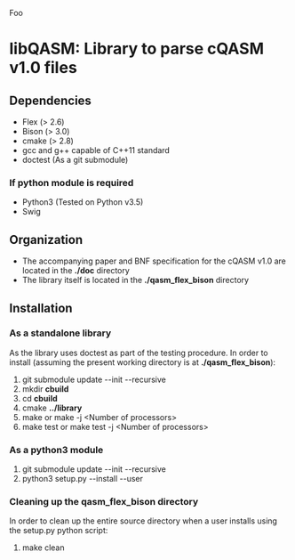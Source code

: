 Foo

# libQASM: Library to parse cQASM v1.0 files

## Dependencies
* Flex (> 2.6)
* Bison (> 3.0)
* cmake (> 2.8)
* gcc and g++ capable of C++11 standard
* doctest (As a git submodule)

### If python module is required
* Python3 (Tested on Python v3.5)
* Swig

## Organization
* The accompanying paper and BNF specification for the cQASM v1.0 are located in the **./doc** directory
* The library itself is located in the **./qasm_flex_bison** directory

## Installation

### As a standalone library
As the library uses doctest as part of the testing procedure. In order to install (assuming the present working directory is at **./qasm_flex_bison**):
1. git submodule update --init --recursive
2. mkdir **cbuild**
3. cd **cbuild**
4. cmake **../library**
5. make or make -j \<Number of processors\>
6. make test or make test -j \<Number of processors\>

### As a python3 module
1. git submodule update --init --recursive
2. python3 setup.py --install --user

### Cleaning up the **qasm\_flex\_bison** directory
In order to clean up the entire source directory when a user installs using the setup.py python script:
1. make clean
